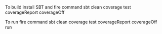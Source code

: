 To build
install SBT and fire command
sbt clean coverage test coverageReport coverageOff

To run fire command
 sbt clean coverage test coverageReport coverageOff run


